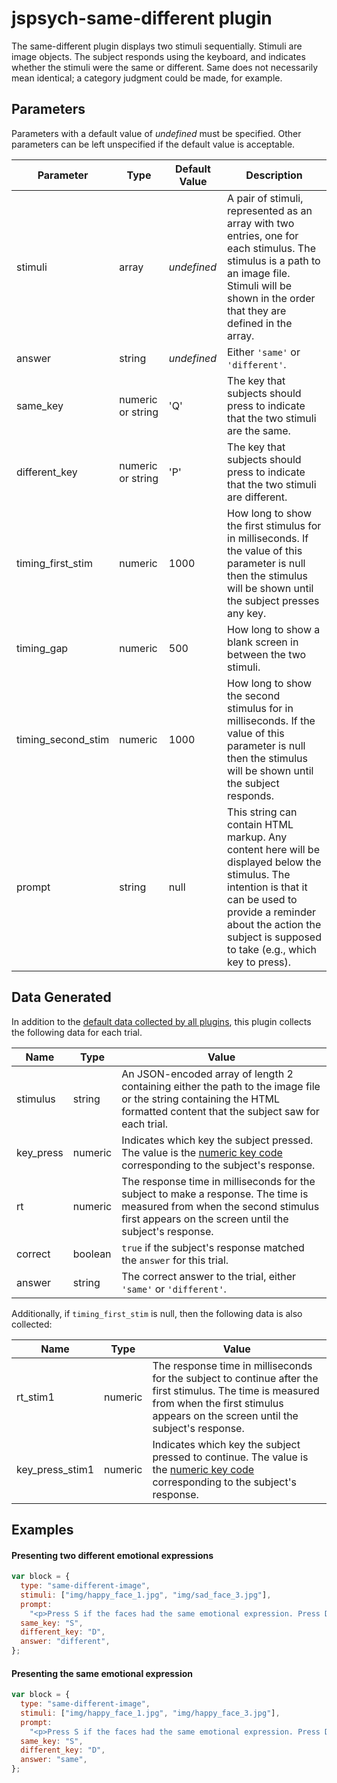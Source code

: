 # jspsych-same-different plugin

The same-different plugin displays two stimuli sequentially. Stimuli are image objects. The subject responds using the keyboard, and indicates whether the stimuli were the same or different. Same does not necessarily mean identical; a category judgment could be made, for example.

## Parameters

Parameters with a default value of _undefined_ must be specified. Other parameters can be left unspecified if the default value is acceptable.

| Parameter          | Type              | Default Value | Description                                                                                                                                                                                                                         |
| ------------------ | ----------------- | ------------- | ----------------------------------------------------------------------------------------------------------------------------------------------------------------------------------------------------------------------------------- |
| stimuli            | array             | _undefined_   | A pair of stimuli, represented as an array with two entries, one for each stimulus. The stimulus is a path to an image file. Stimuli will be shown in the order that they are defined in the array.                                 |
| answer             | string            | _undefined_   | Either `'same'` or `'different'`.                                                                                                                                                                                                   |
| same_key           | numeric or string | 'Q'           | The key that subjects should press to indicate that the two stimuli are the same.                                                                                                                                                   |
| different_key      | numeric or string | 'P'           | The key that subjects should press to indicate that the two stimuli are different.                                                                                                                                                  |
| timing_first_stim  | numeric           | 1000          | How long to show the first stimulus for in milliseconds. If the value of this parameter is null then the stimulus will be shown until the subject presses any key.                                                                  |
| timing_gap         | numeric           | 500           | How long to show a blank screen in between the two stimuli.                                                                                                                                                                         |
| timing_second_stim | numeric           | 1000          | How long to show the second stimulus for in milliseconds. If the value of this parameter is null then the stimulus will be shown until the subject responds.                                                                        |
| prompt             | string            | null          | This string can contain HTML markup. Any content here will be displayed below the stimulus. The intention is that it can be used to provide a reminder about the action the subject is supposed to take (e.g., which key to press). |

## Data Generated

In addition to the [default data collected by all plugins](overview#datacollectedbyplugins), this plugin collects the following data for each trial.

| Name      | Type    | Value                                                                                                                                                                                            |
| --------- | ------- | ------------------------------------------------------------------------------------------------------------------------------------------------------------------------------------------------ |
| stimulus  | string  | An JSON-encoded array of length 2 containing either the path to the image file or the string containing the HTML formatted content that the subject saw for each trial.                          |
| key_press | numeric | Indicates which key the subject pressed. The value is the [numeric key code](http://www.cambiaresearch.com/articles/15/javascript-char-codes-key-codes) corresponding to the subject's response. |
| rt        | numeric | The response time in milliseconds for the subject to make a response. The time is measured from when the second stimulus first appears on the screen until the subject's response.               |
| correct   | boolean | `true` if the subject's response matched the `answer` for this trial.                                                                                                                            |
| answer    | string  | The correct answer to the trial, either `'same'` or `'different'`.                                                                                                                               |

Additionally, if `timing_first_stim` is null, then the following data is also collected:

| Name            | Type    | Value                                                                                                                                                                                                        |
| --------------- | ------- | ------------------------------------------------------------------------------------------------------------------------------------------------------------------------------------------------------------ |
| rt_stim1        | numeric | The response time in milliseconds for the subject to continue after the first stimulus. The time is measured from when the first stimulus appears on the screen until the subject's response.                |
| key_press_stim1 | numeric | Indicates which key the subject pressed to continue. The value is the [numeric key code](http://www.cambiaresearch.com/articles/15/javascript-char-codes-key-codes) corresponding to the subject's response. |

## Examples

#### Presenting two different emotional expressions

```javascript
var block = {
  type: "same-different-image",
  stimuli: ["img/happy_face_1.jpg", "img/sad_face_3.jpg"],
  prompt:
    "<p>Press S if the faces had the same emotional expression. Press D if the faces had different emotional expressions.</p>",
  same_key: "S",
  different_key: "D",
  answer: "different",
};
```

#### Presenting the same emotional expression

```javascript
var block = {
  type: "same-different-image",
  stimuli: ["img/happy_face_1.jpg", "img/happy_face_3.jpg"],
  prompt:
    "<p>Press S if the faces had the same emotional expression. Press D if the faces had different emotional expressions.</p>",
  same_key: "S",
  different_key: "D",
  answer: "same",
};
```
